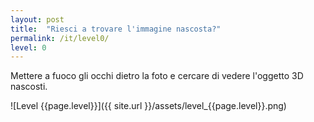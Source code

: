 ```yaml
---
layout: post
title:  "Riesci a trovare l'immagine nascosta?"
permalink: /it/level0/
level: 0
---
```

Mettere a fuoco gli occhi dietro la foto e cercare di vedere l'oggetto 3D nascosti.

![Level {{page.level}}]({{ site.url }}/assets/level_{{page.level}}.png)
